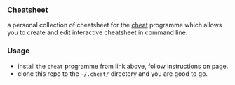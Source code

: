 ### Cheatsheet
a personal collection of cheatsheet for the [cheat](https://github.com/chrisallenlane/cheat) programme which allows you to create and edit interactive cheatsheet in command line.

### Usage

- install the `cheat` programme from link above, follow instructions on page.
- clone this repo to the `~/.cheat/` directory and you are good to go.
